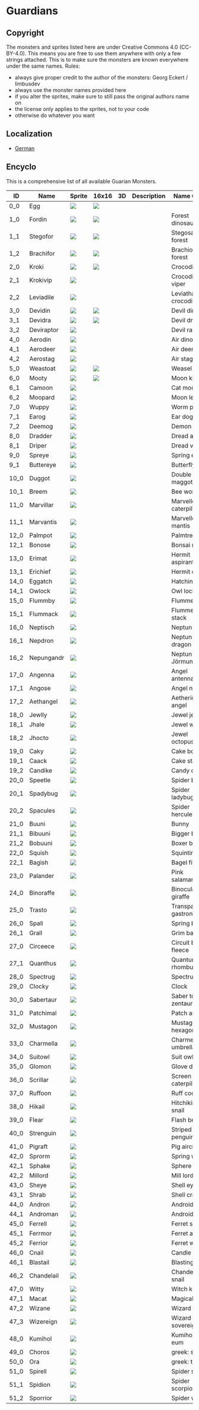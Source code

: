 # Guardians

## Copyright

The monsters and sprites listed here are under Creative Commons 4.0 (CC-BY-4.0). This means you are free to use them anywhere with only a few strings attached. This is to make sure the monsters are known everywhere under the same names. Rules:

* always give proper credit to the author of the monsters: Georg Eckert / limbusdev
* always use the monster names provided here
* if you alter the sprites, make sure to still pass the original authors name on
* the license only applies to the sprites, not to your code
* otherwise do whatever you want

## Localization

* [German](./Guardians_DE.md)

## Encyclo

This is a comprehensive list of all available Guarian Monsters.

|ID         |Name       |Sprite                 |16x16                  |3D |Description|Name Origin            |
|-----------|-----------|-----------------------|-----------------------|---|-----------|-----------------------|
|0_0        |Egg        |![](./128x128/0_0.png) |![](./16x16/0_0.png)   |   |           |                       |
|1_0        |Fordin     |![](./128x128/1_0.png) |![](./16x16/1_0.png)   |   |           |Forest dinosaur        |
|1_1        |Stegofor   |![](./128x128/1_1.png) |![](./16x16/1_1.png)   |   |           |Stegosaurus forest     |
|1_2        |Brachifor  |![](./128x128/1_2.png) |![](./16x16/1_2.png)   |   |           |Brachiosaurus forest   |
|2_0        |Kroki      |![](./128x128/2_0.png) |![](./16x16/2_0.png)   |   |           |Crocodile              |
|2_1        |Krokivip   |![](./128x128/2_1.png) |                       |   |           |Crocodile viper        |
|2_2        |Leviadile  |![](./128x128/2_2.png) |                       |   |           |Leviathan crocodile    |
|3_0        |Devidin    |![](./128x128/3_0.png) |![](./16x16/3_0.png)   |   |           |Devil dinosaur         |
|3_1        |Devidra    |![](./128x128/3_1.png) |![](./16x16/3_1.png)   |   |           |Devil dragon           |
|3_2        |Deviraptor |![](./128x128/3_2.png) |                       |   |           |Devil raptor           |
|4_0        |Aerodin    |![](./128x128/4_0.png) |                       |   |           |Air dinosaur           |
|4_1        |Aerodeer   |![](./128x128/4_1.png) |                       |   |           |Air deer               |
|4_2        |Aerostag   |![](./128x128/4_2.png) |                       |   |           |Air stag               |
|5_0        |Weastoat   |![](./128x128/5_0.png) |![](./16x16/5_0.png)   |   |           |Weasel toat            |
|6_0        |Mooty      |![](./128x128/6_0.png) |![](./16x16/6_0.png)   |   |           |Moon kitty             |
|6_1        |Camoon     |![](./128x128/6_1.png) |                       |   |           |Cat moon               |
|6_2        |Moopard    |![](./128x128/6_2.png) |                       |   |           |Moon leopard           |
|7_0        |Wuppy      |![](./128x128/7_0.png) |                       |   |           |Worm puppy             |
|7_1        |Earog      |![](./128x128/7_1.png) |                       |   |           |Ear dog                |
|7_2        |Deemog     |![](./128x128/7_2.png) |                       |   |           |Demon dog              |
|8_0        |Dradder    |![](./128x128/8_0.png) |                       |   |           |Dread adder            |
|8_1        |Driper     |![](./128x128/8_1.png) |                       |   |           |Dread viper            |
|9_0        |Spreye     |![](./128x128/9_0.png) |                       |   |           |Spring eye             |
|9_1        |Buttereye  |![](./128x128/9_1.png) |                       |   |           |Butterfly eye          |
|10_0       |Duggot     |![](./128x128/10_0.png)|                       |   |           |Double maggot          |
|10_1       |Breem      |![](./128x128/10_1.png)|                       |   |           |Bee worm               |
|11_0       |Marvillar  |![](./128x128/11_0.png)|                       |   |           |Marvellous caterpillar |
|11_1       |Marvantis  |![](./128x128/11_1.png)|                       |   |           |Marvellous mantis      |
|12_0       |Palmpot    |![](./128x128/12_0.png)|                       |   |           |Palmtree pot           |
|12_1       |Bonose     |![](./128x128/12_1.png)|                       |   |           |Bonsai nose            |
|13_0       |Erimat     |![](./128x128/13_0.png)|                       |   |           |Hermit aspirant        |
|13_1       |Erichief   |![](./128x128/13_1.png)|                       |   |           |Hermit chief           |
|14_0       |Eggatch    |![](./128x128/14_0.png)|                       |   |           |Hatching egg           |
|14_1       |Owlock     |![](./128x128/14_1.png)|                       |   |           |Owl lock               |
|15_0       |Flummby    |![](./128x128/15_0.png)|                       |   |           |Flummery boy           |
|15_1       |Flummack   |![](./128x128/15_1.png)|                       |   |           |Flummery stack         |
|16_0       |Neptisch   |![](./128x128/16_0.png)|                       |   |           |Neptun fish            |
|16_1       |Nepdron    |![](./128x128/16_1.png)|                       |   |           |Neptun dragon          |
|16_2       |Nepungandr |![](./128x128/16_2.png)|                       |   |           |Neptun Jörmungandr     |
|17_0       |Angenna    |![](./128x128/17_0.png)|                       |   |           |Angel antenna          |
|17_1       |Angose     |![](./128x128/17_1.png)|                       |   |           |Angel nose             |
|17_2       |Aethangel  |![](./128x128/17_2.png)|                       |   |           |Aetherical angel       |
|18_0       |Jewlly     |![](./128x128/18_0.png)|                       |   |           |Jewel jellyfish        |
|18_1       |Jhale      |![](./128x128/18_1.png)|                       |   |           |Jewel whale            |
|18_2       |Jhocto     |![](./128x128/18_2.png)|                       |   |           |Jewel octopus          |
|19_0       |Caky       |![](./128x128/19_0.png)|                       |   |           |Cake boy               |
|19_1       |Caack      |![](./128x128/19_1.png)|                       |   |           |Cake stack             |
|19_2       |Candike    |![](./128x128/19_2.png)|                       |   |           |Candy cake             |
|20_0       |Speetle    |![](./128x128/20_0.png)|                       |   |           |Spider beetle          |
|20_1       |Spadybug   |![](./128x128/20_1.png)|                       |   |           |Spider ladybug         |
|20_2       |Spacules   |![](./128x128/20_2.png)|                       |   |           |Spider hercules bug    |
|21_0       |Buuni      |![](./128x128/21_0.png)|                       |   |           |Bunny                  |
|21_1       |Bibuuni    |![](./128x128/21_1.png)|                       |   |           |Bigger bunny           |
|21_2       |Bobuuni    |![](./128x128/21_2.png)|                       |   |           |Boxer bunny            |
|22_0       |Squish     |![](./128x128/22_0.png)|                       |   |           |Squinting fish         |
|22_1       |Bagish     |![](./128x128/22_1.png)|                       |   |           |Bagel fish             |
|23_0       |Palander   |![](./128x128/23_0.png)|                       |   |           |Pink salamander        |
|24_0       |Binoraffe  |![](./128x128/24_0.png)|                       |   |           |Binocular giraffe      |
|25_0       |Trasto     |![](./128x128/25_0.png)|                       |   |           |Transparent gastronomy |
|26_0       |Spall      |![](./128x128/26_0.png)|                       |   |           |Spring ball            |
|26_1       |Grall      |![](./128x128/26_1.png)|                       |   |           |Grim ball              |
|27_0       |Circeece   |![](./128x128/27_0.png)|                       |   |           |Circuit board fleece   |
|27_1       |Quanthus   |![](./128x128/27_1.png)|                       |   |           |Quantum rhombus        |
|28_0       |Spectrug   |![](./128x128/28_0.png)|                       |   |           |Spectrum bug           |
|29_0       |Clocky     |![](./128x128/29_0.png)|                       |   |           |Clock                  |
|30_0       |Sabertaur  |![](./128x128/30_0.png)|                       |   |           |Saber tooth zentaur    |
|31_0       |Patchimal  |![](./128x128/31_0.png)|                       |   |           |Patch animal           |
|32_0       |Mustagon   |![](./128x128/32_0.png)|                       |   |           |Mustage hexagon        |
|33_0       |Charmella  |![](./128x128/33_0.png)|                       |   |           |Charmeleon umbrella    |
|34_0       |Suitowl    |![](./128x128/34_0.png)|                       |   |           |Suit owl               |
|35_0       |Glomon     |![](./128x128/35_0.png)|                       |   |           |Glove demon            |
|36_0       |Scrillar   |![](./128x128/36_0.png)|                       |   |           |Screen caterpillar     |
|37_0       |Ruffoon    |![](./128x128/37_0.png)|                       |   |           |Ruff coon              |
|38_0       |Hikail     |![](./128x128/38_0.png)|                       |   |           |Hitchiking snail       |
|39_0       |Flear      |![](./128x128/39_0.png)|                       |   |           |Flash bear             |
|40_0       |Strenguin  |![](./128x128/40_0.png)|                       |   |           |Striped penguin        |
|41_0       |Pigraft    |![](./128x128/41_0.png)|                       |   |           |Pig aircraft           |
|42_0       |Sprorm     |![](./128x128/42_0.png)|                       |   |           |Spring worm            |
|42_1       |Sphake     |![](./128x128/42_1.png)|                       |   |           |Sphere snake           |
|42_2       |Millord    |![](./128x128/42_2.png)|                       |   |           |Mill lord              |
|43_0       |Sheye      |![](./128x128/43_0.png)|                       |   |           |Shell eye              |
|43_1       |Shrab      |![](./128x128/43_1.png)|                       |   |           |Shell crab             |
|44_0       |Andron     |![](./128x128/44_0.png)|                       |   |           |Android ton            |
|44_1       |Androman   |![](./128x128/44_1.png)|                       |   |           |Android main           |
|45_0       |Ferrell    |![](./128x128/45_0.png)|                       |   |           |Ferret shell           |
|45_1       |Ferrmor    |![](./128x128/45_1.png)|                       |   |           |Ferret armor           |
|45_2       |Ferrior    |![](./128x128/45_2.png)|                       |   |           |Ferret warrior         |
|46_0       |Cnail      |![](./128x128/46_0.png)|                       |   |           |Candle snail           |
|46_1       |Blastail   |![](./128x128/46_1.png)|                       |   |           |Blasting snail         |
|46_2       |Chandelail |![](./128x128/46_2.png)|                       |   |           |Chandelier snail       |
|47_0       |Witty      |![](./128x128/47_0.png)|                       |   |           |Witch kitty            |
|47_1       |Macat      |![](./128x128/47_1.png)|                       |   |           |Magical cat            |
|47_2       |Wizane     |![](./128x128/47_2.png)|                       |   |           |Wizard mane            |
|47_3       |Wizereign  |![](./128x128/47_3.png)|                       |   |           |Wizard sovereign       |
|48_0       |Kumihol    |![](./128x128/48_0.png)|                       |   |           |Kumiho eol-eum         |
|49_0       |Choros     |![](./128x128/49_0.png)|                       |   |           |greek: space           |
|50_0       |Ora        |![](./128x128/50_0.png)|                       |   |           |greek: time            |
|51_0       |Spirell    |![](./128x128/51_0.png)|                       |   |           |Spider shell           |
|51_1       |Spidion    |![](./128x128/51_1.png)|                       |   |           |Spider scorpion        |
|51_2       |Sporrior   |![](./128x128/51_2.png)|                       |   |           |Spider warrior         |






























